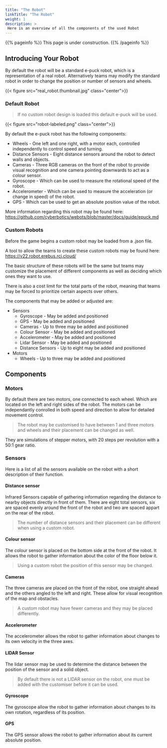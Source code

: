 ```yaml
---
title: "The Robot"
linkTitle: "The Robot"
weight: 1
description: >
 Here is an overview of all the components of the used Robot
---
```


{{% pageinfo %}}
This page is under construction.
{{% /pageinfo %}}

## Introducing Your Robot

By default the robot will be a standard e-puck robot, which is a representation of a real robot.
Alternatively teams may modify the standard robot in order to change the position or number of sensors and wheels.

{{< figure src="real_robot.thumbnail.jpg" class="center">}}

### Default Robot
>If no custom robot design is loaded this default e-puck will be used.

{{< figure src="robot-labeled.png" class="center">}}

By default the e-puck robot has the following components:
* Wheels - One left and one right, with a motor each, controlled independently to control speed and turning.
* Distance Sensors - Eight distance sensors around the robot to detect walls and objects.
* Cameras - Three RGB cameras on the front of the robot to provide visual recognition and one camera pointing downwards to act as a colour sensor.
* Gyroscope - Which can be used to measure the rotational speed of the robot.
* Accelerometer - Which can be used to measure the acceleration (or change in speed) of the robot.
* GPS - Which can be used to get an absolute position value of the robot.


More information regarding this robot may be found here: https://github.com/cyberbotics/webots/blob/master/docs/guide/epuck.md

### Custom Robots
Before the game begins a custom robot may be loaded from a .json file.

A tool to allow the teams to create these custom robots may be found here: https://v22.robot.erebus.rcj.cloud/

The basic structure of these robots will be the same but teams may customize the placement of different components as well as deciding which ones they want to use.

There is also a cost limit for the total parts of the robot, meaning that teams may be forced to prioritize certain aspects over others.

The components that may be added or adjusted are:
* Sensors
    * Gyroscope - May be added and positioned
    * GPS - May be added and positioned
    * Cameras - Up to three may be added and positioned
    * Colour Sensor - May be added and positioned
    * Accelerometer - May be added and positioned
    * Lidar Sensor - May be added and positioned
    * Distance Sensors - Up to eight may be added and positioned
* Motors
    * Wheels - Up to three may be added and positioned

## Components

### Motors
By default there are two motors, one connected to each wheel. Which are located on the left and right sides of the robot.
The motors can be independantly conrolled in both speed and direction to allow for detailed movement control.

> The robot may be customised to have between 1 and three motors and wheels and their placement can be changed as well.

They are simulations of stepper motors, with 20 steps per revolution with a 50:1 gear ratio.

### Sensors
Here is a list of all the sensors available on the robot with a short description of their function.

#### Distance sensor
Infrared Sensors capable of gathering information regarding the distance to nearby objects directly in front of them.
There are eight total sensors, six are spaced evenly around the front of the robot and two are spaced appart on the rear of the robot.

> The number of distance sensors and their placement can be different when using a custom robot.

#### Colour sensor
The colour sensor is placed on the bottom side at the front of the robot. It allows the robot to gather information about the color of the floor below it.

> Using a custom robot the position of this sensor may be changed.

#### Cameras
The three cameras are placed on the front of the robot, one straight ahead and the others angled to the left and right.
These allow for visual recognition of the map and obstacles.

> A custom robot may have fewer cameras and they may be placed differently.

#### Accelerometer
The accelerometer allows the robot to gather information about changes to its own velocity in the three axes.

#### LIDAR Sensor
The lidar sensor may be used to determine the distance between the position of the sensor and a solid object.

> By default there is not a LIDAR sensor on the robot, one must be added with the customiser before it can be used.

#### Gyroscope
The gyroscope allow the robot to gather information about changes to its own rotation, regardless of its position.

#### GPS
The GPS sensor allows the robot to gather information about its current absolute position.
